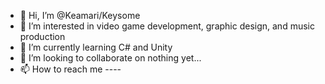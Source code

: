 - 👋 Hi, I’m @Keamari/Keysome
- 👀 I’m interested in video game development, graphic design, and music production
- 🌱 I’m currently learning C# and Unity
- 💞️ I’m looking to collaborate on nothing yet...
- 📫 How to reach me ----

<!---
Keamari/Keamari is a ✨ special ✨ repository because its `README.md` (this file) appears on your GitHub profile.
You can click the Preview link to take a look at your changes.
--->

